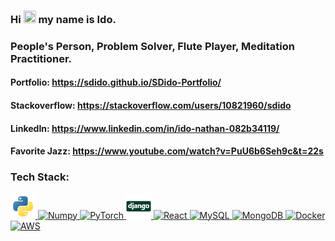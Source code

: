 ### Hi <img width="20" height="20" src="https://raw.githubusercontent.com/iampavangandhi/iampavangandhi/master/gifs/Hi.gif"> my name is Ido.
### People's Person, Problem Solver, Flute Player, Meditation Practitioner.

#### Portfolio: https://sdido.github.io/SDido-Portfolio/

#### Stackoverflow: https://stackoverflow.com/users/10821960/sdido

#### LinkedIn: https://www.linkedin.com/in/ido-nathan-082b34119/

#### Favorite Jazz: https://www.youtube.com/watch?v=PuU6b6Seh9c&t=22s

<h3 align="left">Tech Stack:</h3>
<p align="left"> <a href="https://www.python.org" target="_blank"> <img src="https://raw.githubusercontent.com/devicons/devicon/master/icons/python/python-original.svg" alt="python" width="40" height="40"/> </a> <a href="https://numpy.org" target="_blank"> <img src="https://www.vectorlogo.zone/logos/numpy/numpy-icon.svg" alt="Numpy" width="40" height="40"/> <a href="https://pytorch.org/" target="_blank"> <img src="https://www.vectorlogo.zone/logos/pytorch/pytorch-icon.svg" alt="PyTorch" width="40" height="40"/> <a href="https://www.djangoproject.com/" target="_blank"> <img src="https://raw.githubusercontent.com/devicons/devicon/9f4f5cdb393299a81125eb5127929ea7bfe42889/icons/django/django-original.svg" alt="django" width="40" height="40"/> <a href="https://reactjs.org/" target="_blank"> <img src="https://cdn.worldvectorlogo.com/logos/react-2.svg" alt="React" width="40" height="40"/>
<a href="https://www.mysql.com/" target="_blank"> <img src="https://www.vectorlogo.zone/logos/mysql/mysql-icon.svg" alt="MySQL" width="40" height="40"/>
<a href="https://www.mongodb.com/" target="_blank"> <img src="https://www.vectorlogo.zone/logos/mongodb/mongodb-icon.svg" alt="MongoDB" width="40" height="40"/>
<a href="https://www.docker.com/" target="_blank"> <img src="https://www.vectorlogo.zone/logos/docker/docker-tile.svg" alt="Docker" width="40" height="40"/>
<a href="https://aws.amazon.com/" target="_blank"> <img src="https://dytvr9ot2sszz.cloudfront.net/wp-content/uploads/2021/07/AWS.png" alt="AWS" width="80" height="40"/>


